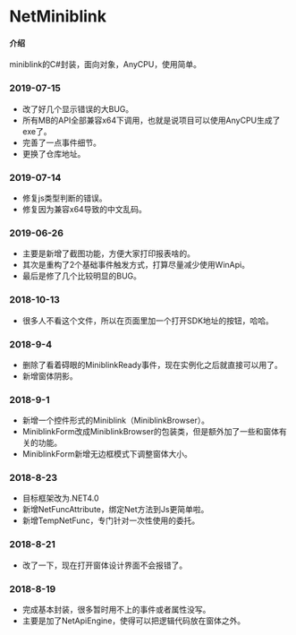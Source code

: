 # NetMiniblink

#### 介绍
miniblink的C#封装，面向对象，AnyCPU，使用简单。


### 2019-07-15
- 改了好几个显示错误的大BUG。
- 所有MB的API全部兼容x64下调用，也就是说项目可以使用AnyCPU生成了exe了。
- 完善了一点事件细节。
- 更换了仓库地址。


### 2019-07-14
- 修复js类型判断的错误。
- 修复因为兼容x64导致的中文乱码。


### 2019-06-26
- 主要是新增了截图功能，方便大家打印报表啥的。
- 其次是重构了2个基础事件触发方式，打算尽量减少使用WinApi。
- 最后是修了几个比较明显的BUG。


### 2018-10-13
- 很多人不看这个文件，所以在页面里加一个打开SDK地址的按钮，哈哈。


### 2018-9-4
- 删除了看着碍眼的MiniblinkReady事件，现在实例化之后就直接可以用了。
- 新增窗体阴影。


### 2018-9-1
- 新增一个控件形式的Miniblink（MiniblinkBrowser）。
- MiniblinkForm改成MiniblinkBrowser的包装类，但是额外加了一些和窗体有关的功能。
- MiniblinkForm新增无边框模式下调整窗体大小。


### 2018-8-23
- 目标框架改为.NET4.0
- 新增NetFuncAttribute，绑定Net方法到Js更简单啦。
- 新增TempNetFunc，专门针对一次性使用的委托。


### 2018-8-21
- 改了一下，现在打开窗体设计界面不会报错了。


### 2018-8-19
- 完成基本封装，很多暂时用不上的事件或者属性没写。
- 主要是加了NetApiEngine，使得可以把逻辑代码放在窗体之外。